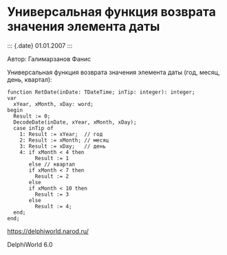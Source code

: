 Универсальная функция возврата значения элемента даты
=====================================================

::: {.date}
01.01.2007
:::

Автор: Галимарзанов Фанис

Универсальная функция возврата значения элемента даты (год, месяц, день,
квартал):

    function RetDate(inDate: TDateTime; inTip: integer): integer;
    var
      xYear, xMonth, xDay: word;
    begin
      Result := 0;
      DecodeDate(inDate, xYear, xMonth, xDay);
      case inTip of
        1: Result := xYear;  // год
        2: Result := xMonth; // месяц
        3: Result := xDay;   // день
        4: if xMonth < 4 then
             Result := 1
           else // квартал
           if xMonth < 7 then
             Result := 2
           else
           if xMonth < 10 then
             Result := 3
           else
             Result := 4;
      end;
    end; 

<https://delphiworld.narod.ru/>

DelphiWorld 6.0

 
